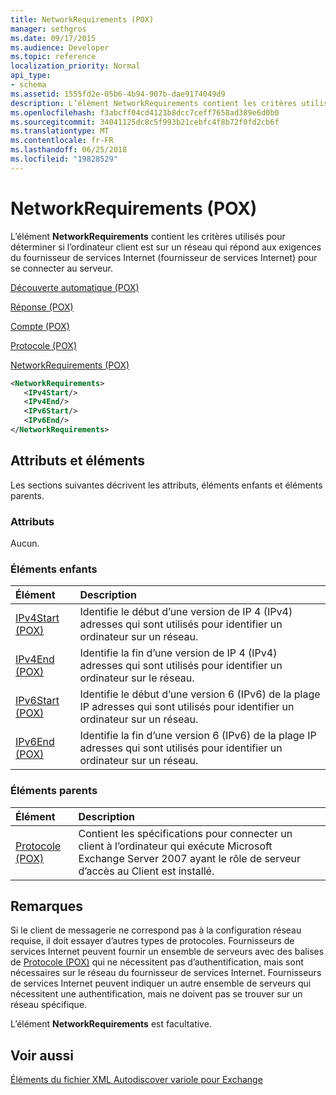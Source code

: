 ```yaml
---
title: NetworkRequirements (POX)
manager: sethgros
ms.date: 09/17/2015
ms.audience: Developer
ms.topic: reference
localization_priority: Normal
api_type:
- schema
ms.assetid: 1555fd2e-05b6-4b94-907b-dae9174049d9
description: L’élément NetworkRequirements contient les critères utilisés pour déterminer si l’ordinateur client est sur un réseau qui répond aux exigences du fournisseur de services Internet (fournisseur de services Internet) pour se connecter au serveur.
ms.openlocfilehash: f3abcff04cd4121b8dcc7ceff7658ad389e6d0b0
ms.sourcegitcommit: 34041125dc8c5f993b21cebfc4f8b72f0fd2cb6f
ms.translationtype: MT
ms.contentlocale: fr-FR
ms.lasthandoff: 06/25/2018
ms.locfileid: "19828529"
---
```

# <a name="networkrequirements-pox"></a>NetworkRequirements (POX)

L’élément **NetworkRequirements** contient les critères utilisés pour déterminer si l’ordinateur client est sur un réseau qui répond aux exigences du fournisseur de services Internet (fournisseur de services Internet) pour se connecter au serveur. 
  
[Découverte automatique (POX)](autodiscover-pox.md)
  
[Réponse (POX)](response-pox.md)
  
[Compte (POX)](account-pox.md)
  
[Protocole (POX)](protocol-pox.md)
  
[NetworkRequirements (POX)](networkrequirements-pox.md)
  
```xml
<NetworkRequirements>
   <IPv4Start/>
   <IPv4End/>
   <IPv6Start/>
   <IPv6End/>
</NetworkRequirements>
```

## <a name="attributes-and-elements"></a>Attributs et éléments

Les sections suivantes décrivent les attributs, éléments enfants et éléments parents.
  
### <a name="attributes"></a>Attributs

Aucun.
  
### <a name="child-elements"></a>Éléments enfants

|**Élément**|**Description**|
|:-----|:-----|
|[IPv4Start (POX)](ipv4start-pox.md) <br/> |Identifie le début d’une version de IP 4 (IPv4) adresses qui sont utilisés pour identifier un ordinateur sur un réseau.  <br/> |
|[IPv4End (POX)](ipv4end-pox.md) <br/> |Identifie la fin d’une version de IP 4 (IPv4) adresses qui sont utilisés pour identifier un ordinateur sur le réseau.  <br/> |
|[IPv6Start (POX)](ipv6start-pox.md) <br/> |Identifie le début d’une version 6 (IPv6) de la plage IP adresses qui sont utilisés pour identifier un ordinateur sur un réseau.  <br/> |
|[IPv6End (POX)](ipv6end-pox.md) <br/> |Identifie la fin d’une version 6 (IPv6) de la plage IP adresses qui sont utilisés pour identifier un ordinateur sur un réseau.  <br/> |
   
### <a name="parent-elements"></a>Éléments parents

|**Élément**|**Description**|
|:-----|:-----|
|[Protocole (POX)](protocol-pox.md) <br/> |Contient les spécifications pour connecter un client à l’ordinateur qui exécute Microsoft Exchange Server 2007 ayant le rôle de serveur d’accès au Client est installé.  <br/> |
   
## <a name="remarks"></a>Remarques

Si le client de messagerie ne correspond pas à la configuration réseau requise, il doit essayer d’autres types de protocoles. Fournisseurs de services Internet peuvent fournir un ensemble de serveurs avec des balises de [Protocole (POX)](protocol-pox.md) qui ne nécessitent pas d’authentification, mais sont nécessaires sur le réseau du fournisseur de services Internet. Fournisseurs de services Internet peuvent indiquer un autre ensemble de serveurs qui nécessitent une authentification, mais ne doivent pas se trouver sur un réseau spécifique. 
  
L’élément **NetworkRequirements** est facultative. 
  
## <a name="see-also"></a>Voir aussi



[Éléments du fichier XML Autodiscover variole pour Exchange](pox-autodiscover-xml-elements-for-exchange.md)


